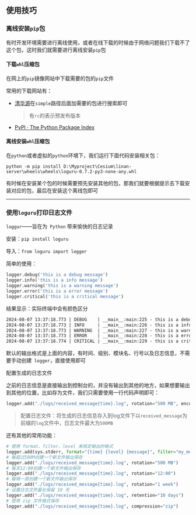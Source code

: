 ## 使用技巧

### 离线安装`pip`包

有时开发环境需要进行离线使用，或者在线下载的时候由于网络问题我们下载不了这个包，这时我们就需要进行离线安装`pip`包

#### 下载`whl`压缩包

在网上的`pip`镜像网站中下载需要的包的`pip`文件

常用的下载网站有：

- [清华源](https://pypi.tuna.tsinghua.edu.cn/simple/)在`simple`路径后面加需要的包进行搜索即可

  > 有`rc`的表示预发布版本

- [PyPI · The Python Package Index](https://pypi.org/)

#### 离线安装`whl`压缩包

在`python`或者虚拟的`python`环境下，我们运行下面代码安装相关包：

`python -m pip install D:\Myproject\Cesium\linan-server\wheels\wheels\loguru-0.7.2-py3-none-any.whl`

有时候在安装某个包的时候需要预先安装其他的包，那我们就要根据提示去下载安装对应的包，最后在安装这个离线包即可

***

### 使用`loguru`打印日志文件

`loggur`——旨在为` Python` 带来愉快的日志记录

安装：`pip install loguru`

导入：`from loguru import logger`

简单的使用：

```python
logger.debug('this is a debug message')
logger.info('this is a info message')
logger.warning('this is a warning message')
logger.error('this is a error message')
logger.critical('this is a critical message')
```

结果显示：实际终端中会有颜色区分

```txt
2024-08-07 13:37:18.773 | DEBUG    | __main__:main:225 - this is a debug message
2024-08-07 13:37:18.773 | INFO     | __main__:main:226 - this is a info message
2024-08-07 13:37:18.773 | WARNING  | __main__:main:227 - this is a warning message
2024-08-07 13:37:18.773 | ERROR    | __main__:main:228 - this is a error message
2024-08-07 13:37:18.774 | CRITICAL | __main__:main:229 - this is a critical message
```

默认的输出格式是上面的内容，有时间、级别、模块名、行号以及日志信息，不需要手动创建` logger`，直接使用即可

配置生成的日志文件

之前的日志信息是直接输出到控制台的，并没有输出到其他的地方，如果想要输出到其他的位置，比如存为文件，我们只需要使用一行代码声明即可：

```python
logger.add("./logs/received_message{time}.log", rotation="500 MB", encoding='utf-8')
```

> 配置日志文件：将生成的日志信息存入到log文件下以`received_message`为前缀的`log`文件中，日志文件最大为`500MB`

还有其他的常用功能：

```python
# 使用 format、filter、level 来规定输出的格式
logger.add(sys.stderr, format="{time} {level} {message}", filter="my_module", level="INFO")
# 每超过500M创建一个新文件输出保存
logger.add("./logs/received_message{time}.log", rotation="500 MB")
# 每天12:00创建一个新文件输出保存
logger.add("./logs/received_message{time}.log", rotation="12:00")
# 每隔一周创建一个新文件输出保存
logger.add("./logs/received_message{time}.log", rotation="1 week")
# 设置日志文件最长保留 10 天
logger.add("./logs/received_message{time}.log", retention="10 days")
# 使用 zip 文件格式保存
logger.add("./logs/received_message{time}.log", compression="zip")
```

